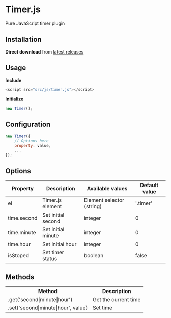 # Timer.js
Pure JavaScript timer plugin


## Installation
**Direct download** from [latest releases](https://github.com/renjithvk/timer.js/releases)

## Usage
**Include**
```js
<script src="src/js/timer.js"></script>
```
**Initialize**
```js
new Timer();
```

## Configuration
```js
new Timer({
    // Options here
    property: value,
    ...
});
```

## Options
| Property     | Description          | Available values          | Default value |
|--------------|----------------------|---------------------------|---------------|
| el           | Timer.js element     | Element selector (string) | '.timer'      |
| time.second  | Set initial second   | integer                   | 0             |
| time.minute  | Set initial minute   | integer                   | 0             |
| time.hour    | Set initial hour     | integer                   | 0             |
| isStoped     | Set timer status     | boolean                   | false         |

## Methods
<table>
    <tr>
        <th>Method</th>
        <th>Description</th>
    </tr>
    <tr>
        <td>.get('second|minute|hour')</td>
        <td>Get the current time</td>
    </tr>
    <tr>
        <td>.set('second|minute|hour', value)</td>
        <td>Set time</td>
    </tr>
</table>
